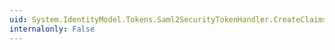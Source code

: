 ```yaml
---
uid: System.IdentityModel.Tokens.Saml2SecurityTokenHandler.CreateClaims(System.IdentityModel.Tokens.Saml2SecurityToken)
internalonly: False
---
```

